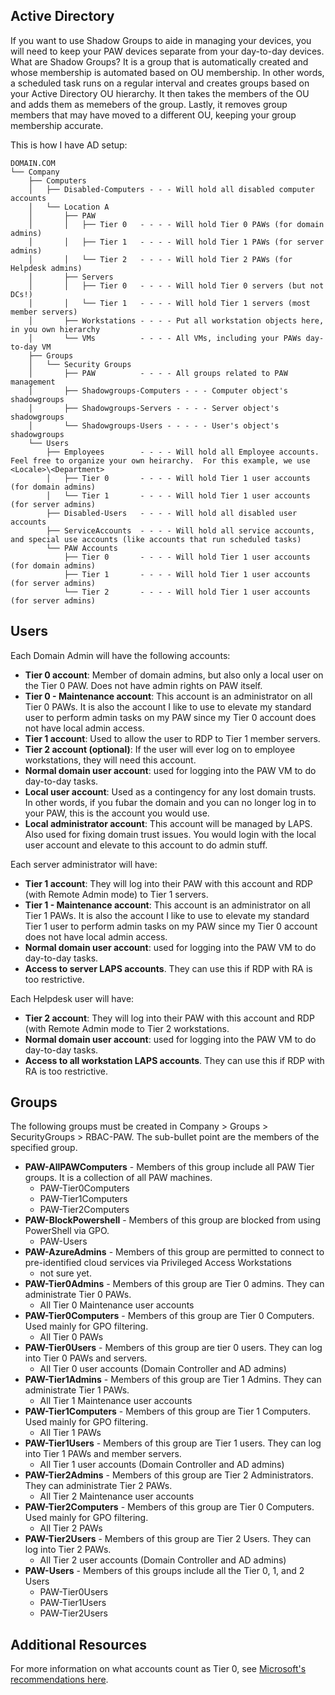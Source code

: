 ## Active Directory

If you want to use Shadow Groups to aide in managing your devices, you will need to keep your PAW devices separate from your day-to-day devices.  What are Shadow Groups?  It is a group that is automatically created and whose membership is automated based on OU membership.  In other words, a scheduled task runs on a regular interval and creates groups based on your Active Directory OU hierarchy.  It then takes the members of the OU and adds them as memebers of the group.  Lastly, it removes group members that may have moved to a different OU, keeping your group membership accurate.

This is how I have AD setup:

```
DOMAIN.COM
└── Company
    ├── Computers
    │   ├── Disabled-Computers - - - Will hold all disabled computer accounts
    │   └── Location A
    │       ├── PAW
    │       │   ├── Tier 0   - - - - Will hold Tier 0 PAWs (for domain admins)
    │       │   ├── Tier 1   - - - - Will hold Tier 1 PAWs (for server admins)
    │       │   └── Tier 2   - - - - Will hold Tier 2 PAWs (for Helpdesk admins)
    │       ├── Servers
    │       │   ├── Tier 0   - - - - Will hold Tier 0 servers (but not DCs!)
    │       │   └── Tier 1   - - - - Will hold Tier 1 servers (most member servers)
    │       ├── Workstations - - - - Put all workstation objects here, in you own hierarchy
    │       └── VMs          - - - - All VMs, including your PAWs day-to-day VM
    ├── Groups
    │   └── Security Groups
    │       ├── PAW          - - - - All groups related to PAW management
    │       ├── Shadowgroups-Computers - - - Computer object's shadowgroups
    │       ├── Shadowgroups-Servers - - - - Server object's shadowgroups
    │       └── Shadowgroups-Users - - - - - User's object's shadowgroups
    └── Users
        ├── Employees        - - - - Will hold all Employee accounts.  Feel free to organize your own heirarchy.  For this example, we use <Locale>\<Department>
        │   ├── Tier 0       - - - - Will hold Tier 1 user accounts (for domain admins)
        │   └── Tier 1       - - - - Will hold Tier 1 user accounts (for server admins)
        ├── Disabled-Users   - - - - Will hold all disabled user accounts
        ├── ServiceAccounts  - - - - Will hold all service accounts, and special use accounts (like accounts that run scheduled tasks)
        └── PAW Accounts
            ├── Tier 0       - - - - Will hold Tier 1 user accounts (for domain admins)
            ├── Tier 1       - - - - Will hold Tier 1 user accounts (for server admins)
            └── Tier 2       - - - - Will hold Tier 1 user accounts (for server admins)
```

## Users

Each Domain Admin will have the following accounts:

* **Tier 0 account**: Member of domain admins, but also only a local user on the Tier 0 PAW.  Does not have admin rights on PAW itself.
* **Tier 0 - Maintenance account**:  This account is an administrator on all Tier 0 PAWs.  It is also the account I like to use to elevate my standard user to perform admin tasks on my PAW since my Tier 0 account does not have local admin access.
* **Tier 1 account**: Used to allow the user to RDP to Tier 1 member servers.
* **Tier 2 account (optional)**: If the user will ever log on to employee workstations, they will need this account.
* **Normal domain user account**: used for logging into the PAW VM to do day-to-day tasks.
* **Local user account**: Used as a contingency for any lost domain trusts.  In other words, if you fubar the domain and you can no longer log in to your PAW, this is the account you would use.
* **Local administrator account**: This account will be managed by LAPS.  Also used for fixing domain trust issues.  You would login with the local user account and elevate to this account to do admin stuff.

Each server administrator will have:

* **Tier 1 account**: They will log into their PAW with this account and RDP (with Remote Admin mode) to Tier 1 servers.
* **Tier 1 - Maintenance account**: This account is an administrator on all Tier 1 PAWs.  It is also the account I like to use to elevate my standard Tier 1 user to perform admin tasks on my PAW since my Tier 0 account does not have local admin access.
* **Normal domain user account**: used for logging into the PAW VM to do day-to-day tasks.
* **Access to server LAPS accounts**.  They can use this if RDP with RA is too restrictive.

Each Helpdesk user will have:

* **Tier 2 account**: They will log into their PAW with this account and RDP (with Remote Admin mode to Tier 2 workstations.
* **Normal domain user account**: used for logging into the PAW VM to do day-to-day tasks.
* **Access to all workstation LAPS accounts**.  They can use this if RDP with RA is too restrictive.  

## Groups

The following groups must be created in Company > Groups > SecurityGroups > RBAC-PAW.  The sub-bullet point are the members of the specified group.

* **PAW-AllPAWComputers** - Members of this group include all PAW Tier groups.  It is a collection of all PAW machines.
  * PAW-Tier0Computers
  * PAW-Tier1Computers
  * PAW-Tier2Computers
* **PAW-BlockPowershell** - Members of this group are blocked from using PowerShell via GPO.
  * PAW-Users
* **PAW-AzureAdmins** - Members of this group are permitted to connect to pre-identified cloud services via Privileged Access Workstations
  * not sure yet.
* **PAW-Tier0Admins** - Members of this group are Tier 0 admins.  They can administrate Tier 0 PAWs.
  * All Tier 0 Maintenance user accounts
* **PAW-Tier0Computers** - Members of this group are Tier 0 Computers.  Used mainly for GPO filtering.
  * All Tier 0 PAWs
* **PAW-Tier0Users** - Members of this group are tier 0 users.  They can log into Tier 0 PAWs and servers.
  * All Tier 0 user accounts (Domain Controller and AD admins)
* **PAW-Tier1Admins** - Members of this group are Tier 1 Admins.  They can administrate Tier 1 PAWs.
  * All Tier 1 Maintenance user accounts
* **PAW-Tier1Computers** - Members of this group are Tier 1 Computers.  Used mainly for GPO filtering.
  * All Tier 1 PAWs  
* **PAW-Tier1Users** - Members of this group are Tier 1 users.  They can log into Tier 1 PAWs and member servers.
  * All Tier 1 user accounts (Domain Controller and AD admins)
* **PAW-Tier2Admins** - Members of this group are Tier 2 Administrators.  They can administrate Tier 2 PAWs.
  * All Tier 2 Maintenance user accounts
* **PAW-Tier2Computers** - Members of this group are Tier 0 Computers.  Used mainly for GPO filtering.
  * All Tier 2 PAWs
* **PAW-Tier2Users** - Members of this group are Tier 2 Users.  They can log into Tier 2 PAWs.
  * All Tier 2 user accounts (Domain Controller and AD admins)
* **PAW-Users** - Members of this groups include all the Tier 0, 1, and 2 Users
  * PAW-Tier0Users
  * PAW-Tier1Users
  * PAW-Tier2Users

## Additional Resources
For more information on what accounts count as Tier 0, see [Microsoft's recommendations here](https://docs.microsoft.com/en-us/windows-server/identity/securing-privileged-access/securing-privileged-access-reference-material#T0E_BM).
